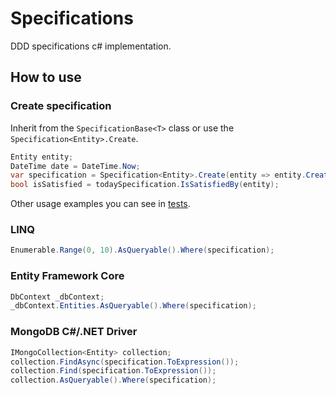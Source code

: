 # Specifications
DDD specifications c# implementation.

## How to use
### Create specification
Inherit from the `SpecificationBase<T>` class or use the `Specification<Entity>.Create`.
```c#
Entity entity;
DateTime date = DateTime.Now;
var specification = Specification<Entity>.Create(entity => entity.CreationDate == date);
bool isSatisfied = todaySpecification.IsSatisfiedBy(entity);
```
Other usage examples you can see in [tests](https://github.com/tonynuke/Specifications/tree/master/Specifications.UnitTests).

### LINQ
```c#
Enumerable.Range(0, 10).AsQueryable().Where(specification);
```

### Entity Framework Core
```c#
DbContext _dbContext;
_dbContext.Entities.AsQueryable().Where(specification);
```

### MongoDB C#/.NET Driver
```c#
IMongoCollection<Entity> collection;
collection.FindAsync(specification.ToExpression());
collection.Find(specification.ToExpression());
collection.AsQueryable().Where(specification);
```
